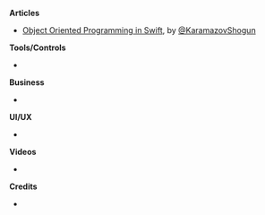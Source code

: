 
**Articles**

* [Object Oriented Programming in Swift](https://www.raywenderlich.com/160728/object-oriented-programming-swift), by [@KaramazovShogun](https://twitter.com/KaramazovShogun)


**Tools/Controls**

*

**Business**

*

**UI/UX**

*

**Videos**

*

**Credits**

*
